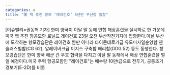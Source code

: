 ```yaml
---
categories: a
title: "美 핵 추진 항모 ‘레이건호’ 5년만 부산항 입항"
---
```

[이슈밸리=권동혁 기자] 한미 양국이 이달 말 동해 연합 해상훈련을 실시하로 한 가운데 미국 핵 추진 항공모함 로널드 레이건호 23일 오전 부산작전기지에 입항한다.이날 부산에 도착하는 항모강습단은 레이건호 뿐만 아니라 타이콘데로가급 유도미사일순양함 챈슬러스빌함(CG 62), 알레이버크급 이지스 구축함 배리함(DDG 52) 등도 동행한다. 항모강습단은 한미 양국 해군 간 우호 협력을 다지고 이달 말 동해에서 해상 연합훈련을 벌일 예정이다.미국 주력 항공모함인 "레이건호"는 배수량 10만t급으로 전투기, 공중조기경보기(E-2D)를 비롯